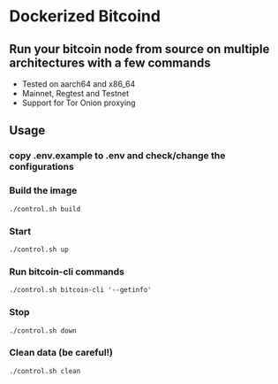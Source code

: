 # Dockerized Bitcoind
## Run your bitcoin node from source on multiple architectures with a few commands

* Tested on aarch64 and x86_64
* Mainnet, Regtest and Testnet
* Support for Tor Onion proxying

## Usage

### copy .env.example to .env and check/change the configurations

### Build the image
```
./control.sh build
```

### Start
```
./control.sh up
```

### Run bitcoin-cli commands
```
./control.sh bitcoin-cli '--getinfo'
```

### Stop
```
./control.sh down
```

### Clean data (be careful!)
```
./control.sh clean
```
